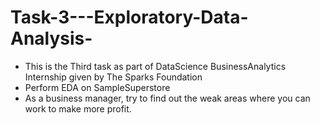 # Task-3---Exploratory-Data-Analysis-

 - This is the Third task as part of DataScience BusinessAnalytics Internship given by The Sparks Foundation
 - Perform EDA on SampleSuperstore 
 - As a business manager, try to find out the weak areas where you can work to make more profit.

